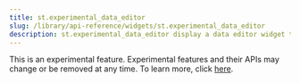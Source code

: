 ```yaml
---
title: st.experimental_data_editor
slug: /library/api-reference/widgets/st.experimental_data_editor
description: st.experimental_data_editor display a data editor widget that allows you to edit DataFrames and many other data structures in a table-like UI.
---
```


<Important>

This is an experimental feature. Experimental features and their APIs may change or be removed at any time. To learn more, click [here](/library/advanced-features/prerelease#experimental-features).

</Important>

<Autofunction function="streamlit.experimental_data_editor" />
